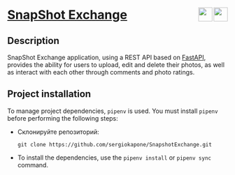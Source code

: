 # [SnapShot Exchange](https://snapshotexchange.onrender.com/) <span><img align="right" width="32px" src="https://cdn.jsdelivr.net/gh/devicons/devicon/icons/python/python-original.svg"/><span> </span><img align="right" width="32px" src="https://cdn.jsdelivr.net/gh/devicons/devicon/icons/fastapi/fastapi-original.svg"/></span>



## Description

SnapShot Exchange application, using a REST API based on [FastAPI](https://fastapi.tiangolo.com/), provides the ability for users to upload, edit and delete their photos, as well as interact with each other through comments and photo ratings.


## Project installation

To manage project dependencies, `pipenv` is used. You must install `pipenv` before performing the following steps:

- Склонируйте репозиторий:

  ```shell
  git clone https://github.com/sergiokapone/SnapshotExchange.git
  ```

- To install the dependencies, use the `pipenv install` or `pipenv sync` command.

